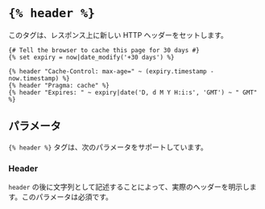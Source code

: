 # `{% header %}`

このタグは、レスポンス上に新しい HTTP ヘッダーをセットします。

```twig
{# Tell the browser to cache this page for 30 days #}
{% set expiry = now|date_modify('+30 days') %}

{% header "Cache-Control: max-age=" ~ (expiry.timestamp - now.timestamp) %}
{% header "Pragma: cache" %}
{% header "Expires: " ~ expiry|date('D, d M Y H:i:s', 'GMT') ~ " GMT" %}
```

## パラメータ

`{% header %}` タグは、次のパラメータをサポートしています。

### Header

`header` の後に文字列として記述することによって、実際のヘッダーを明示します。このパラメータは必須です。


